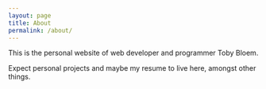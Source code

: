 ```yaml
---
layout: page
title: About
permalink: /about/
---
```


This is the personal website of web developer and programmer Toby Bloem.

Expect personal projects and maybe my resume to live here, amongst other things.
